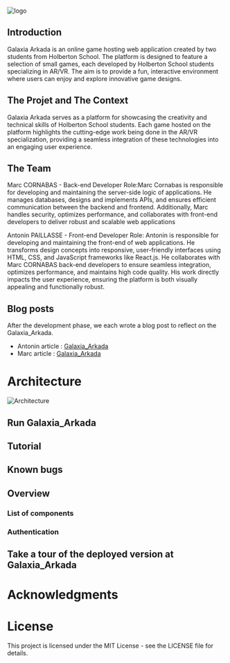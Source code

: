 ![logo](logo.png)

## Introduction
Galaxia Arkada is an online game hosting web application created by two students from Holberton School.
The platform is designed to feature a selection of small games, each developed by Holberton School students specializing in AR/VR.
The aim is to provide a fun, interactive environment where users can enjoy and explore innovative game designs.

## The Projet and The Context
Galaxia Arkada serves as a platform for showcasing the creativity and technical skills of Holberton School students.
Each game hosted on the platform highlights the cutting-edge work being done in the AR/VR specialization, providing a seamless integration of these technologies into an engaging user experience.

## The Team
Marc CORNABAS - Back-end Developer
Role:Marc Cornabas is responsible for developing and maintaining the server-side logic of applications.
He manages databases, designs and implements APIs, and ensures efficient communication between the backend and frontend.
Additionally, Marc handles security, optimizes performance, and collaborates with front-end developers to deliver robust and scalable web applications

Antonin PAILLASSE - Front-end Developer
Role: Antonin is responsible for developing and maintaining the front-end of web applications.
He transforms design concepts into responsive, user-friendly interfaces using HTML, CSS, and JavaScript frameworks like React.js.
He collaborates with     Marc CORNABAS back-end developers to ensure seamless integration, optimizes performance, and maintains high code quality.
His work directly impacts the user experience, ensuring the platform is both visually appealing and functionally robust.

## Blog posts
After the development phase, we each wrote a blog post to reflect on the Galaxia_Arkada.

* Antonin article : [Galaxia_Arkada]()
* Marc article : [Galaxia_Arkada]()

# Architecture
![Architecture](Architecture.png)

## Run Galaxia_Arkada

## Tutorial

## Known bugs

## Overview

### List of components

### Authentication

## Take a tour of the deployed version at Galaxia_Arkada

# Acknowledgments

# License
This project is licensed under the MIT License - see the LICENSE file for details.
